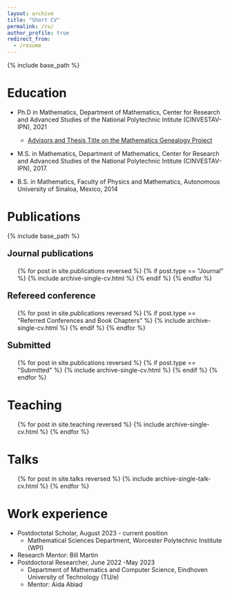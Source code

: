 ```yaml
---
layout: archive
title: "Short CV"
permalink: /cv/
author_profile: true
redirect_from:
  - /resume
---
```


{% include base_path %}

Education
======
* Ph.D in Mathematics, Department of Mathematics, Center for Research and Advanced Studies of the National Polytechnic Intitute (CINVESTAV-IPN), 2021
  * [Advisors and Thesis Title on the Mathematics Genealogy Project](https://www.mathgenealogy.org/id.php?id=278914)
    
* M.S. in Mathematics, Department of Mathematics, Center for Research and Advanced Studies of the National Polytechnic Intitute (CINVESTAV-IPN), 2017.
* B.S. in Mathematics, Faculty of Physics and Mathematics, Autonomous University of Sinaloa, Mexico, 2014

Publications
======

  {% include base_path %}
<p style="font-size:20px;"><b>Journal publications</b></p>
<ul>{% for post in site.publications reversed %}
  {% if post.type == "Journal" %}
    {% include archive-single-cv.html %}
  {% endif %}
{% endfor %}</ul>

<p style="font-size:20px;"><b>Refereed conference</b></p>
<ul>{% for post in site.publications reversed %}
  {% if post.type == "Referred Conferences and Book Chapters" %}
    {% include archive-single-cv.html %}
  {% endif %}
{% endfor %}</ul>

<p style="font-size:20px;"><b>Submitted</b></p>  
<ul>{% for post in site.publications reversed %}
  {% if post.type == "Submitted" %}
    {% include archive-single-cv.html %}
  {% endif %}
{% endfor %}</ul>

[//]: # (Service and leadership)
[//]: #======
[//]: # (*Currently signed in to 43 different slack teams)

Teaching
======
  <ul>{% for post in site.teaching reversed %}
    {% include archive-single-cv.html %}
  {% endfor %}</ul>
  
  
Talks
======
  <ul>{% for post in site.talks reversed %}
    {% include archive-single-talk-cv.html  %}
  {% endfor %}</ul>

Work experience
======
* Postdoctotal Scholar, August 2023 - current position
  * Mathematical Sciences Department, Worcester Polytechnic Institute (WPI)
* Research Mentor: Bill Martin
* Postdoctoral Researcher, June 2022 -May 2023
  * Department of Mathematics and Computer Science, Eindhoven University of Technology (TU/e)
  * Mentor: Aida Abiad
